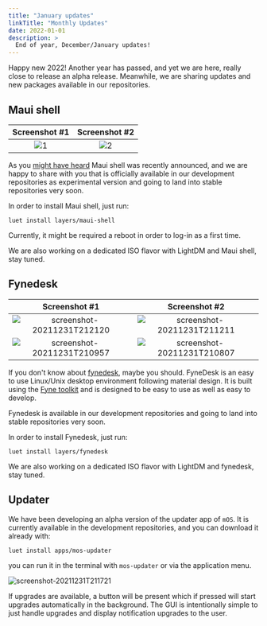 ```yaml
---
title: "January updates"
linkTitle: "Monthly Updates"
date: 2022-01-01
description: >
  End of year, December/January updates!
---
```


Happy new 2022! Another year has passed, and yet we are here, really close to release an alpha release. Meanwhile, we are sharing updates and new packages available in our repositories.

## Maui shell

Screenshot #1           |  Screenshot #2
:-------------------------:|:-------------------------:
![1](https://user-images.githubusercontent.com/2420543/147857306-749fbcd8-bdc6-4f56-822c-cb7406956a66.png) | ![2](https://user-images.githubusercontent.com/2420543/147857308-de75f19a-c3c7-41e6-bdad-8438a22b6a86.png)


As you [might have heard](https://news.itsfoss.com/maui-shell-unveiled/) Maui shell was recently announced, and we are happy to share with you that is officially available in our development repositories as experimental version and going to land into stable repositories very soon.

In order to install Maui shell, just run:

```
luet install layers/maui-shell
```

Currently, it might be required a reboot in order to log-in as a first time.

We are also working on a dedicated ISO flavor with LightDM and Maui shell, stay tuned.

## Fynedesk

Screenshot #1           |  Screenshot #2
:-------------------------:|:-------------------------:
![screenshot-20211231T212120](https://user-images.githubusercontent.com/2420543/147838264-d4838105-3e98-4002-9d5a-481cebfc76c7.png) | ![screenshot-20211231T211211](https://user-images.githubusercontent.com/2420543/147838276-fbfa47c8-5e49-4444-a9ab-605d7cb4cf56.png)
![screenshot-20211231T210957](https://user-images.githubusercontent.com/2420543/147838288-8d6e7e7a-b6cb-4564-b058-294cf2e1787b.png) | ![screenshot-20211231T210807](https://user-images.githubusercontent.com/2420543/147838298-0637691b-a777-4b16-bfc8-5354acc6b424.png)


If you don't know about [fynedesk](https://github.com/fyne-io/fynedesk), maybe you should. FyneDesk is an easy to use Linux/Unix desktop environment following material design. It is built using the [Fyne toolkit](https://github.com/fyne-io/fyne) and is designed to be easy to use as well as easy to develop. 

Fynedesk is available in our development repositories and going to land into stable repositories very soon.

In order to install Fynedesk, just run:

```
luet install layers/fynedesk
```

We are also working on a dedicated ISO flavor with LightDM and fynedesk, stay tuned.

## Updater

We have been developing an alpha version of the updater app of `mOS`. It is currently available in the development repositories, and you can download it already with:

```
luet install apps/mos-updater
```

you can run it in the terminal with `mos-updater` or via the application menu.

![screenshot-20211231T211721](https://user-images.githubusercontent.com/2420543/147838266-46be2423-0495-4741-a612-272db9ec0a03.png)

If upgrades are available, a button will be present which if pressed will start upgrades automatically in the background. The GUI is intentionally simple to just handle upgrades and display notification upgrades to the user.